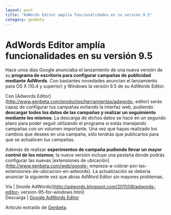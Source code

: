 ```yaml
---
layout: post
title: "AdWords Editor amplía funcionalidades en su versión 9.5"
category: genbeta
---
```


# AdWords Editor amplía funcionalidades en su versión 9.5

Hace unos días Google anunciaba el lanzamiento de una nueva versión de su
**programa de escritorio para configurar campañas de publicidad mediante
AdWords**. Con bastantes novedades anuncian el lanzamiento para OS X (10.4 y
superior) y Windows la versión 9.5 de su AdWords Editor.

Con [Adwords Editor](http://www.genbeta.com/productos/herramientas/adwords-
editor) serás capaz de configurar tus campañas evitando la interfaz web,
pudiendo **descargar todos los datos de las campañas y realizar un seguimiento
mediante los mismos**. La descarga de dichos datos se hace en un segundo plano
para poder seguir utilizando el programa si estás manejando campañas con un
volumen importante. Una vez que hayas realizado los cambios que desees en una
campaña, sólo tendrás que publicarlos para que se actualicen tus campañas.

Además de realizar **experimentos de campaña pudiendo llevar un mayor control
de los mismos**; la nueva versión incluye una pestaña donde podrás configurar
las nuevas [extensiones de ubicación](http://www.genbeta.com/web/google-
empieza-a-cobrar-por-las-extensiones-de-ubicacion-en-adwords). La
actualización se debería anunciar la siguiente vez que abras AdWord Editor sin
mayores problemas.

Vía | [Inside AdWords](http://adwords.blogspot.com/2011/08/adwords-editor-
version-95-for-windows.html)  
Descarga | [Google AdWords
Editor](http://www.google.com/intl/en/adwordseditor/)

Artículo extraído de [Genbeta](http://www.genbeta.com).